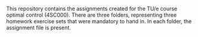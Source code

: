 This repository contains the assignments created for the TU/e course optimal control (4SC000).
There are three folders, representing three homework exercise sets that were mandatory to hand in.
In each folder, the assignment file is present. 
